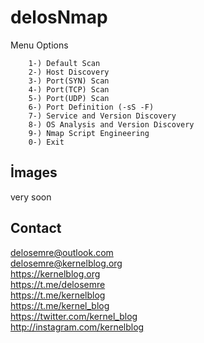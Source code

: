 # delosNmap


Menu Options

        1-) Default Scan
        2-) Host Discovery
        3-) Port(SYN) Scan
        4-) Port(TCP) Scan
        5-) Port(UDP) Scan
        6-) Port Definition (-sS -F)
        7-) Service and Version Discovery
        8-) OS Analysis and Version Discovery
        9-) Nmap Script Engineering
        0-) Exit
       
       
## İmages
very soon

## Contact
delosemre@outlook.com <br>
delosemre@kernelblog.org <br>
https://kernelblog.org <br>
https://t.me/delosemre <br> 
https://t.me/kernelblog <br> 
https://t.me/kernel_blog <br> 
https://twitter.com/kernel_blog <br> 
http://instagram.com/kernelblog
